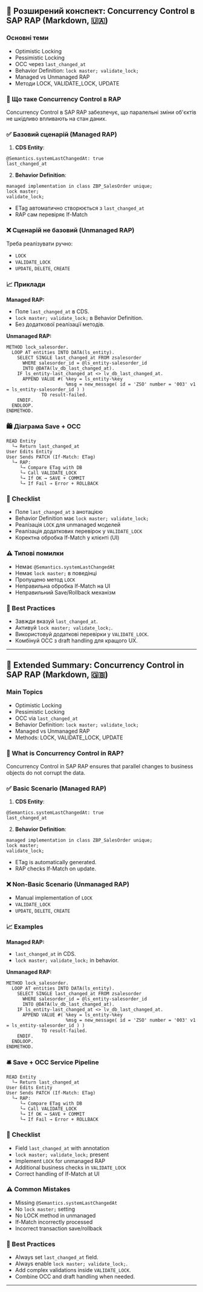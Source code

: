 ## 📅 Розширений конспект: Concurrency Control в SAP RAP (Markdown, 🇺🇦)

### Основні теми
- Optimistic Locking
- Pessimistic Locking
- OCC через `last_changed_at`
- Behavior Definition: `lock master; validate_lock;`
- Managed vs Unmanaged RAP
- Методи LOCK, VALIDATE_LOCK, UPDATE

### 🔄 Що таке Concurrency Control в RAP
Concurrency Control в SAP RAP забезпечує, що паралельні зміни об'єктів не шкідливо впливають на стан даних.

### ✅ Базовий сценарій (Managed RAP)

1. **CDS Entity**:
```abap
@Semantics.systemLastChangedAt: true
last_changed_at
```

2. **Behavior Definition**:
```abap
managed implementation in class ZBP_SalesOrder unique;
lock master;
validate_lock;
```

- ETag автоматично створюється з `last_changed_at`
- RAP сам перевіряє If-Match

### ❌ Сценарій не базовий (Unmanaged RAP)
Треба реалізувати ручно:
- `LOCK`
- `VALIDATE_LOCK`
- `UPDATE`, `DELETE`, `CREATE`

### 📈 Приклади

**Managed RAP:**
- Поле `last_changed_at` в CDS.
- `lock master; validate_lock;` в Behavior Definition.
- Без додаткової реалізації методів.

**Unmanaged RAP:**
```abap
METHOD lock_salesorder.
  LOOP AT entities INTO DATA(ls_entity).
    SELECT SINGLE last_changed_at FROM zsalesorder
      WHERE salesorder_id = @ls_entity-salesorder_id
      INTO @DATA(lv_db_last_changed_at).
    IF ls_entity-last_changed_at <> lv_db_last_changed_at.
      APPEND VALUE #( %key = ls_entity-%key
                      %msg = new_message( id = 'ZSO' number = '003' v1 = ls_entity-salesorder_id ) )
             TO result-failed.
    ENDIF.
  ENDLOOP.
ENDMETHOD.
```

### 🛍️ Діаграма Save + OCC
```plaintext
READ Entity
  └→ Return last_changed_at
User Edits Entity
User Sends PATCH (If-Match: ETag)
  └→ RAP:
     └→ Compare ETag with DB
     └→ Call VALIDATE_LOCK
     └→ If OK → SAVE + COMMIT
     └→ If Fail → Error + ROLLBACK
```

### 🔢 Checklist
- Поле `last_changed_at` з анотацією
- Behavior Definition має `lock master; validate_lock;`
- Реалізація `LOCK` для unmanaged моделей
- Реалізація додаткових перевірок у `VALIDATE_LOCK`
- Коректна обробка If-Match у клієнті (UI)

### ⚠️ Типові помилки
- Немає `@Semantics.systemLastChangedAt`
- Немає `lock master;` в поведінці
- Пропущено метод `LOCK`
- Неправильна обробка If-Match на UI
- Неправильний Save/Rollback механізм

### 🔹 Best Practices
- Завжди вказуй `last_changed_at`.
- Активуй `lock master; validate_lock;`.
- Використовуй додаткові перевірки у `VALIDATE_LOCK`.
- Комбінуй OCC з draft handling для кращого UX.

---

## 📅 Extended Summary: Concurrency Control in SAP RAP (Markdown, 🇬🇧)

### Main Topics
- Optimistic Locking
- Pessimistic Locking
- OCC via `last_changed_at`
- Behavior Definition: `lock master; validate_lock;`
- Managed vs Unmanaged RAP
- Methods: LOCK, VALIDATE_LOCK, UPDATE

### 🔄 What is Concurrency Control in RAP?
Concurrency Control in SAP RAP ensures that parallel changes to business objects do not corrupt the data.

### ✅ Basic Scenario (Managed RAP)

1. **CDS Entity**:
```abap
@Semantics.systemLastChangedAt: true
last_changed_at
```

2. **Behavior Definition**:
```abap
managed implementation in class ZBP_SalesOrder unique;
lock master;
validate_lock;
```

- ETag is automatically generated.
- RAP checks If-Match on update.

### ❌ Non-Basic Scenario (Unmanaged RAP)
- Manual implementation of `LOCK`
- `VALIDATE_LOCK`
- `UPDATE`, `DELETE`, `CREATE`

### 📈 Examples

**Managed RAP:**
- `last_changed_at` in CDS.
- `lock master; validate_lock;` in behavior.

**Unmanaged RAP:**
```abap
METHOD lock_salesorder.
  LOOP AT entities INTO DATA(ls_entity).
    SELECT SINGLE last_changed_at FROM zsalesorder
      WHERE salesorder_id = @ls_entity-salesorder_id
      INTO @DATA(lv_db_last_changed_at).
    IF ls_entity-last_changed_at <> lv_db_last_changed_at.
      APPEND VALUE #( %key = ls_entity-%key
                      %msg = new_message( id = 'ZSO' number = '003' v1 = ls_entity-salesorder_id ) )
             TO result-failed.
    ENDIF.
  ENDLOOP.
ENDMETHOD.
```

### 🛎️ Save + OCC Service Pipeline
```plaintext
READ Entity
  └→ Return last_changed_at
User Edits Entity
User Sends PATCH (If-Match: ETag)
  └→ RAP:
     └→ Compare ETag with DB
     └→ Call VALIDATE_LOCK
     └→ If OK → SAVE + COMMIT
     └→ If Fail → Error + ROLLBACK
```

### 🧲 Checklist
- Field `last_changed_at` with annotation
- `lock master; validate_lock;` present
- Implement `LOCK` for unmanaged RAP
- Additional business checks in `VALIDATE_LOCK`
- Correct handling of If-Match at UI

### ⚠️ Common Mistakes
- Missing `@Semantics.systemLastChangedAt`
- No `lock master;` setting
- No LOCK method in unmanaged
- If-Match incorrectly processed
- Incorrect transaction save/rollback

### 🔹 Best Practices
- Always set `last_changed_at` field.
- Always enable `lock master; validate_lock;`.
- Add complex validations inside `VALIDATE_LOCK`.
- Combine OCC and draft handling when needed.

---